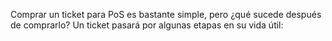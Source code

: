 Comprar un ticket para PoS es bastante simple, pero ¿qué sucede después de comprarlo? Un ticket pasará por algunas etapas en su vida útil:
